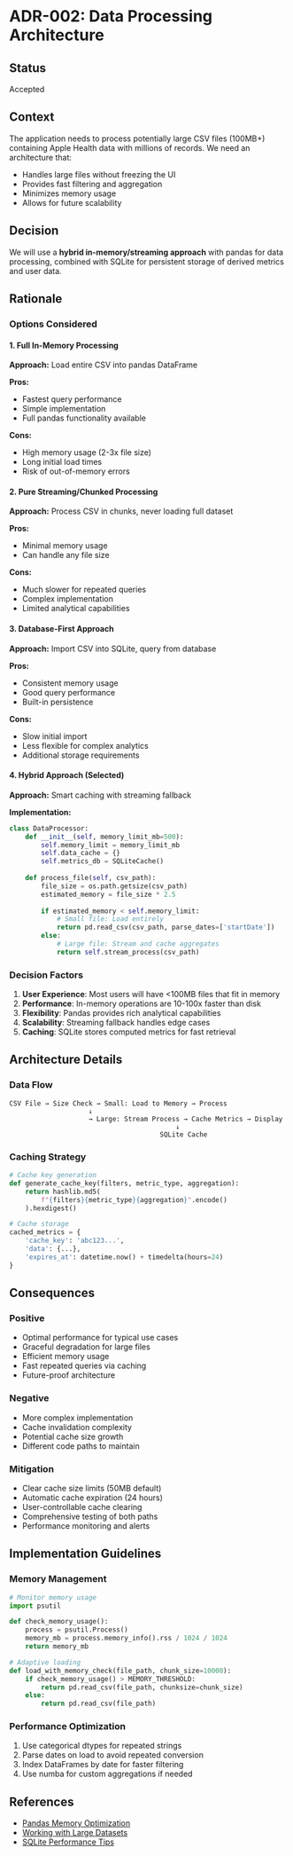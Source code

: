 # ADR-002: Data Processing Architecture

## Status
Accepted

## Context
The application needs to process potentially large CSV files (100MB+) containing Apple Health data with millions of records. We need an architecture that:
- Handles large files without freezing the UI
- Provides fast filtering and aggregation
- Minimizes memory usage
- Allows for future scalability

## Decision
We will use a **hybrid in-memory/streaming approach** with pandas for data processing, combined with SQLite for persistent storage of derived metrics and user data.

## Rationale

### Options Considered

#### 1. Full In-Memory Processing
**Approach:** Load entire CSV into pandas DataFrame

**Pros:**
- Fastest query performance
- Simple implementation
- Full pandas functionality available

**Cons:**
- High memory usage (2-3x file size)
- Long initial load times
- Risk of out-of-memory errors

#### 2. Pure Streaming/Chunked Processing
**Approach:** Process CSV in chunks, never loading full dataset

**Pros:**
- Minimal memory usage
- Can handle any file size

**Cons:**
- Much slower for repeated queries
- Complex implementation
- Limited analytical capabilities

#### 3. Database-First Approach
**Approach:** Import CSV into SQLite, query from database

**Pros:**
- Consistent memory usage
- Good query performance
- Built-in persistence

**Cons:**
- Slow initial import
- Less flexible for complex analytics
- Additional storage requirements

#### 4. Hybrid Approach (Selected)
**Approach:** Smart caching with streaming fallback

**Implementation:**
```python
class DataProcessor:
    def __init__(self, memory_limit_mb=500):
        self.memory_limit = memory_limit_mb
        self.data_cache = {}
        self.metrics_db = SQLiteCache()
    
    def process_file(self, csv_path):
        file_size = os.path.getsize(csv_path)
        estimated_memory = file_size * 2.5
        
        if estimated_memory < self.memory_limit:
            # Small file: Load entirely
            return pd.read_csv(csv_path, parse_dates=['startDate'])
        else:
            # Large file: Stream and cache aggregates
            return self.stream_process(csv_path)
```

### Decision Factors

1. **User Experience**: Most users will have <100MB files that fit in memory
2. **Performance**: In-memory operations are 10-100x faster than disk
3. **Flexibility**: Pandas provides rich analytical capabilities
4. **Scalability**: Streaming fallback handles edge cases
5. **Caching**: SQLite stores computed metrics for fast retrieval

## Architecture Details

### Data Flow
```
CSV File → Size Check → Small: Load to Memory → Process
                    ↓
                    → Large: Stream Process → Cache Metrics → Display
                                          ↓
                                      SQLite Cache
```

### Caching Strategy
```python
# Cache key generation
def generate_cache_key(filters, metric_type, aggregation):
    return hashlib.md5(
        f"{filters}{metric_type}{aggregation}".encode()
    ).hexdigest()

# Cache storage
cached_metrics = {
    'cache_key': 'abc123...',
    'data': {...},
    'expires_at': datetime.now() + timedelta(hours=24)
}
```

## Consequences

### Positive
- Optimal performance for typical use cases
- Graceful degradation for large files
- Efficient memory usage
- Fast repeated queries via caching
- Future-proof architecture

### Negative
- More complex implementation
- Cache invalidation complexity
- Potential cache size growth
- Different code paths to maintain

### Mitigation
- Clear cache size limits (50MB default)
- Automatic cache expiration (24 hours)
- User-controllable cache clearing
- Comprehensive testing of both paths
- Performance monitoring and alerts

## Implementation Guidelines

### Memory Management
```python
# Monitor memory usage
import psutil

def check_memory_usage():
    process = psutil.Process()
    memory_mb = process.memory_info().rss / 1024 / 1024
    return memory_mb

# Adaptive loading
def load_with_memory_check(file_path, chunk_size=10000):
    if check_memory_usage() > MEMORY_THRESHOLD:
        return pd.read_csv(file_path, chunksize=chunk_size)
    else:
        return pd.read_csv(file_path)
```

### Performance Optimization
1. Use categorical dtypes for repeated strings
2. Parse dates on load to avoid repeated conversion
3. Index DataFrames by date for faster filtering
4. Use numba for custom aggregations if needed

## References
- [Pandas Memory Optimization](https://pandas.pydata.org/docs/user_guide/scale.html)
- [Working with Large Datasets](https://realpython.com/python-pandas-tricks/)
- [SQLite Performance Tips](https://www.sqlite.org/fastinsert.html)